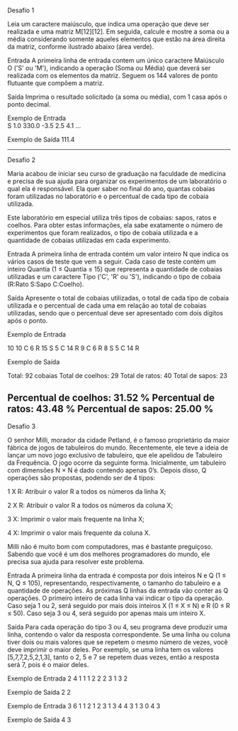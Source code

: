 Desafio 1

Leia um caractere maiúsculo, que indica uma operação que deve ser realizada e uma matriz M[12][12]. 
Em seguida, calcule e mostre a soma ou a média considerando somente aqueles elementos que estão na área direita da matriz,
conforme ilustrado abaixo (área verde).

Entrada
A primeira linha de entrada contem um único caractere Maiúsculo O ('S' ou 'M'), 
indicando a operação (Soma ou Média) que deverá ser realizada com os elementos da matriz. 
Seguem os 144 valores de ponto flutuante que compõem a matriz.

Saída
Imprima o resultado solicitado (a soma ou média), com 1 casa após o ponto decimal.

Exemplo de Entrada	
S
1.0
330.0
-3.5
2.5
4.1
...

Exemplo de Saída
111.4

-------------------------------------------------------------------------------------------------------------------------------

Desafio 2

Maria acabou de iniciar seu curso de graduação na faculdade de medicina e precisa de sua ajuda para organizar os experimentos de um 
laboratório o qual ela é responsável. Ela quer saber no final do ano, quantas cobaias foram utilizadas no laboratório e o percentual de cada tipo de cobaia utilizada.

Este laboratório em especial utiliza três tipos de cobaias: sapos, ratos e coelhos. Para obter estas informações,
 ela sabe exatamente o número de experimentos que foram realizados, o tipo de cobaia utilizada e a quantidade de cobaias utilizadas em cada experimento.

Entrada
A primeira linha de entrada contém um valor inteiro N que indica os vários casos de teste que vem a seguir. 
Cada caso de teste contém um inteiro Quantia (1 ≤ Quantia ≤ 15) que representa a quantidade de cobaias utilizadas e um caractere Tipo ('C', 'R' ou 'S'),
 indicando o tipo de cobaia (R:Rato S:Sapo C:Coelho).

Saída
Apresente o total de cobaias utilizadas, o total de cada tipo de cobaia utilizada e o percentual de cada uma em relação ao total de cobaias utilizadas, 
sendo que o percentual deve ser apresentado com dois dígitos após o ponto.

Exemplo de Entrada	

10
10 C
6 R
15 S
5 C
14 R
9 C
6 R
8 S
5 C
14 R

Exemplo de Saída

Total: 92 cobaias
Total de coelhos: 29
Total de ratos: 40
Total de sapos: 23

Percentual de coelhos: 31.52 %
Percentual de ratos: 43.48 %
Percentual de sapos: 25.00 %
-------------------------------------------------------------------------------------------------------------------------------

Desafio 3

O senhor Milli, morador da cidade Petland, é o famoso proprietário da maior fábrica de jogos de tabuleiros do mundo. 
Recentemente, ele teve a ideia de lançar um novo jogo exclusivo de tabuleiro, que ele apelidou de Tabuleiro da Frequência.
O jogo ocorre da seguinte forma. Inicialmente, um tabuleiro com dimensões N × N é dado contendo apenas 0’s. 
Depois disso, Q operações são propostas, podendo ser de 4 tipos:

1 X R: Atribuir o valor R a todos os números da linha X;

2 X R: Atribuir o valor R a todos os números da coluna X;

3 X: Imprimir o valor mais frequente na linha X;

4 X: Imprimir o valor mais frequente da coluna X.

Milli não é muito bom com computadores, mas é bastante preguiçoso. Sabendo que você é um dos melhores programadores do mundo,
ele precisa sua ajuda para resolver este problema.

Entrada
A primeira linha da entrada é composta por dois inteiros N e Q (1 ≤ N, Q ≤ 105), representando, respectivamente, 
o tamanho do tabuleiro e a quantidade de operações. As próximas Q linhas da entrada vão conter as Q operações. 
O primeiro inteiro de cada linha vai indicar o tipo da operação. Caso seja 1 ou 2, será seguido por mais dois inteiros X (1 ≤ X ≤ N) e R (0 ≤ R ≤ 50).
Caso seja 3 ou 4, será seguido por apenas mais um inteiro X.

Saída
Para cada operação do tipo 3 ou 4, seu programa deve produzir uma linha, contendo o valor da resposta correspondente. 
Se uma linha ou coluna tiver dois ou mais valores que se repetem o mesmo número de vezes, você deve imprimir o maior deles.
Por exemplo, se uma linha tem os valores [5,7,7,2,5,2,1,3], tanto o 2, 5 e 7 se repetem duas vezes, então a resposta será 7, pois é o maior deles.     
 
Exemplo de Entrada
2 4
1 1 1
2 2 2
3 1
3 2

Exemplo de Saída
2
2

Exemplo de Entrada
3 6
1 1 2
1 2 3
1 3 4
4 3
1 3 0
4 3

Exemplo de Saída
4
3